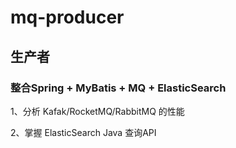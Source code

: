 # mq-producer
## 生产者
### 整合Spring + MyBatis + MQ + ElasticSearch

1、分析 Kafak/RocketMQ/RabbitMQ 的性能

2、掌握 ElasticSearch Java 查询API
